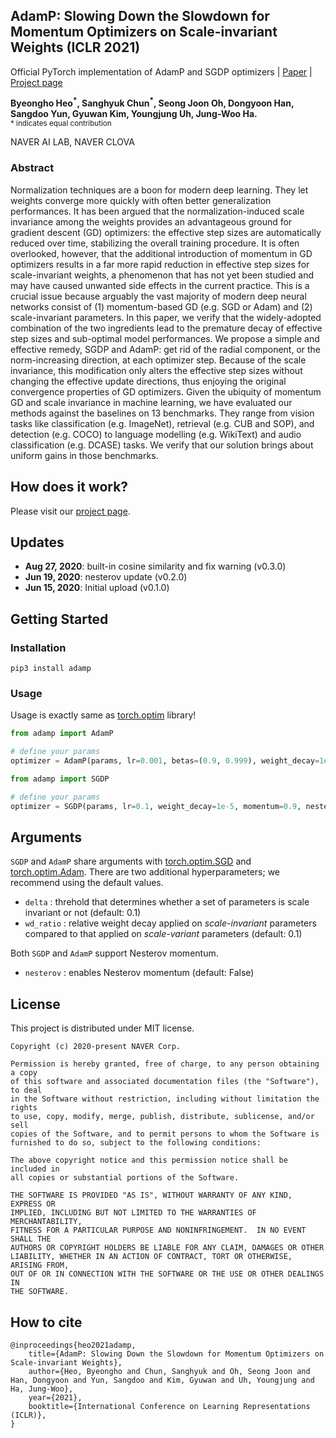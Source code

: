 ## AdamP: Slowing Down the Slowdown for Momentum Optimizers on Scale-invariant Weights (ICLR 2021)

Official PyTorch implementation of AdamP and SGDP optimizers | [Paper](https://arxiv.org/abs/2006.08217) | [Project page](https://clovaai.github.io/AdamP/)

**Byeongho Heo<sup>\*</sup>, Sanghyuk Chun<sup>\*</sup>, Seong Joon Oh, Dongyoon Han, Sangdoo Yun, Gyuwan Kim, Youngjung Uh, Jung-Woo Ha.** <br>
<sub>\* indicates equal contribution</sub>

NAVER AI LAB, NAVER CLOVA

### Abstract

Normalization techniques are a boon for modern deep learning. They let weights converge more quickly with often better generalization performances. It has been argued that the normalization-induced scale invariance among the weights provides an advantageous ground for gradient descent (GD) optimizers: the effective step sizes are automatically reduced over time, stabilizing the overall training procedure. It is often overlooked, however, that the additional introduction of momentum in GD optimizers results in a far more rapid reduction in effective step sizes for scale-invariant weights, a phenomenon that has not yet been studied and may have caused unwanted side effects in the current practice. This is a crucial issue because arguably the vast majority of modern deep neural networks consist of (1) momentum-based GD (e.g. SGD or Adam) and (2) scale-invariant parameters. In this paper, we verify that the widely-adopted combination of the two ingredients lead to the premature decay of effective step sizes and sub-optimal model performances. We propose a simple and effective remedy, SGDP and AdamP: get rid of the radial component, or the norm-increasing direction, at each optimizer step. Because of the scale invariance, this modification only alters the effective step sizes without changing the effective update directions, thus enjoying the original convergence properties of GD optimizers. Given the ubiquity of momentum GD and scale invariance in machine learning, we have evaluated our methods against the baselines on 13 benchmarks. They range from vision tasks like classification (e.g. ImageNet), retrieval (e.g. CUB and SOP), and detection (e.g. COCO) to language modelling (e.g. WikiText) and audio classification (e.g. DCASE) tasks. We verify that our solution brings about uniform gains in those benchmarks.

## How does it work?

Please visit our [project page](https://clovaai.github.io/AdamP/).

## Updates

- **Aug 27, 2020**: built-in cosine similarity and fix warning (v0.3.0)
- **Jun 19, 2020**: nesterov update (v0.2.0)
- **Jun 15, 2020**: Initial upload (v0.1.0)

## Getting Started

### Installation

```
pip3 install adamp
```

### Usage

Usage is exactly same as [torch.optim](https://pytorch.org/docs/stable/optim.html) library!

```python
from adamp import AdamP

# define your params
optimizer = AdamP(params, lr=0.001, betas=(0.9, 0.999), weight_decay=1e-2)
```

```python
from adamp import SGDP

# define your params
optimizer = SGDP(params, lr=0.1, weight_decay=1e-5, momentum=0.9, nesterov=True)
```

## Arguments
`SGDP` and `AdamP` share arguments with [torch.optim.SGD](https://pytorch.org/docs/stable/optim.html#torch.optim.SGD) and [torch.optim.Adam](https://pytorch.org/docs/stable/optim.html#torch.optim.Adam).
There are two additional hyperparameters; we recommend using the default values.
- `delta` : threhold that determines whether a set of parameters is scale invariant or not (default: 0.1)
- `wd_ratio` : relative weight decay applied on _scale-invariant_ parameters compared to that applied on _scale-variant_ parameters (default: 0.1)

Both `SGDP` and `AdamP` support Nesterov momentum.
- `nesterov` : enables Nesterov momentum (default: False)

## License

This project is distributed under MIT license.

```
Copyright (c) 2020-present NAVER Corp.

Permission is hereby granted, free of charge, to any person obtaining a copy
of this software and associated documentation files (the "Software"), to deal
in the Software without restriction, including without limitation the rights
to use, copy, modify, merge, publish, distribute, sublicense, and/or sell
copies of the Software, and to permit persons to whom the Software is
furnished to do so, subject to the following conditions:

The above copyright notice and this permission notice shall be included in
all copies or substantial portions of the Software.

THE SOFTWARE IS PROVIDED "AS IS", WITHOUT WARRANTY OF ANY KIND, EXPRESS OR
IMPLIED, INCLUDING BUT NOT LIMITED TO THE WARRANTIES OF MERCHANTABILITY,
FITNESS FOR A PARTICULAR PURPOSE AND NONINFRINGEMENT.  IN NO EVENT SHALL THE
AUTHORS OR COPYRIGHT HOLDERS BE LIABLE FOR ANY CLAIM, DAMAGES OR OTHER
LIABILITY, WHETHER IN AN ACTION OF CONTRACT, TORT OR OTHERWISE, ARISING FROM,
OUT OF OR IN CONNECTION WITH THE SOFTWARE OR THE USE OR OTHER DEALINGS IN
THE SOFTWARE.
```

## How to cite

```
@inproceedings{heo2021adamp,
    title={AdamP: Slowing Down the Slowdown for Momentum Optimizers on Scale-invariant Weights},
    author={Heo, Byeongho and Chun, Sanghyuk and Oh, Seong Joon and Han, Dongyoon and Yun, Sangdoo and Kim, Gyuwan and Uh, Youngjung and Ha, Jung-Woo},
    year={2021},
    booktitle={International Conference on Learning Representations (ICLR)},
}
```
